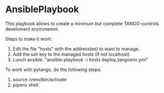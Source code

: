 # AnsiblePlaybook
This playbook allows to create a minimum but complete TANGO-controls develoment environemnt.

Steps to make it work:
1) Edit the file "hosts" with the address(es) to want to manage. 
2) Add the ssh key to the managed hosts (if not localhost). 
3) Lunch ansible: "ansible-playbook -i hosts deploy_tangoenv.yml"

To work with pytango, do the following steps:
1) source /venv/bin/activate
2) pipenv shell
